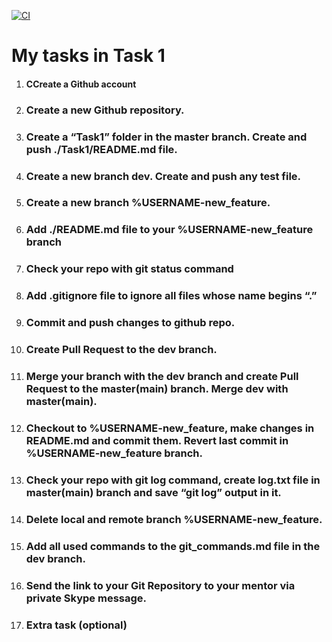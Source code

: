 
[![CI](https://github.com/yuryMarket/internship/actions/workflows/blank.yml/badge.svg)](https://github.com/yuryMarket/internship/actions/workflows/blank.yml)


# My tasks in Task 1

1. ####  CCreate a Github account
2. ### Create a new Github repository.
3. ### Create a “Task1” folder in the master branch. Create and push ./Task1/README.md file.
4. ### Create a new branch dev. Create and push any test file.
5. ### Create a new branch %USERNAME-new_feature.
6. ### Add ./README.md file to your %USERNAME-new_feature branch
7. ### Check your repo with git status command
8. ### Add .gitignore file to ignore all files whose name begins “.”
9. ### Commit and push changes to github repo.
10. ### Create Pull Request to the dev branch.
11. ### Merge your branch with the dev branch and create Pull Request to the master(main) branch. Merge dev with master(main).
12. ### Checkout to %USERNAME-new_feature, make changes in README.md and commit them. Revert last commit in %USERNAME-new_feature branch.
13. ### Check your repo with git log command, create log.txt file in master(main) branch and save “git log” output in it.
14. ### Delete local and remote branch %USERNAME-new_feature.
15. ###  Add all used commands to the git_commands.md file in the dev branch.
16. ###  Send the link to your Git Repository to your mentor via private Skype message.
17. ### Extra task (optional)








